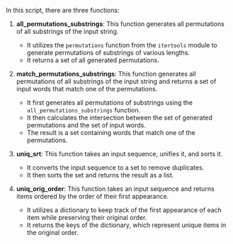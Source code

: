 In this script, there are three functions:

1. **all_permutations_substrings**: This function generates all permutations of all substrings of the input string.

    - It utilizes the `permutations` function from the `itertools` module to generate permutations of substrings of various lengths.
    - It returns a set of all generated permutations.
    
2. **match_permutations_substrings**: This function generates all permutations of all substrings of the input string and returns a set of input words that match one of the permutations.

    - It first generates all permutations of substrings using the `all_permutations_substrings` function.
    - It then calculates the intersection between the set of generated permutations and the set of input words.
    - The result is a set containing words that match one of the permutations.

3. **uniq_srt**: This function takes an input sequence, unifies it, and sorts it.

    - It converts the input sequence to a set to remove duplicates.
    - It then sorts the set and returns the result as a list.

4. **uniq_orig_order**: This function takes an input sequence and returns items ordered by the order of their first appearance.

    - It utilizes a dictionary to keep track of the first appearance of each item while preserving their original order.
    - It returns the keys of the dictionary, which represent unique items in the original order.
